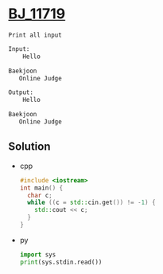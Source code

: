 # [BJ_11719](https://acmicpc.net/problem/11719)

```en
Print all input
```

```txt
Input:
    Hello

Baekjoon
   Online Judge

Output:
    Hello

Baekjoon
   Online Judge
```

## Solution

* cpp

  ```cpp
  #include <iostream>
  int main() {
    char c;
    while ((c = std::cin.get()) != -1) {
      std::cout << c;
    }
  }
  ```

* py

  ```py
  import sys
  print(sys.stdin.read())
  ```
